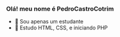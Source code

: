 ### Olá! meu nome é PedroCastroCotrim
- 🔭 Sou apenas um estudante
- 🤠 Estudo HTML, CSS, e iniciando PHP
